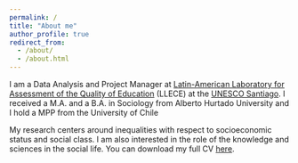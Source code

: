```yaml
---
permalink: /
title: "About me"
author_profile: true
redirect_from:
  - /about/
  - /about.html
---
```


<!--- I am a DPhil student in Sociology at [Nuffield College](https://www.nuffield.ox.ac.uk/people/profiles/till-hovestadt/) and the [Department of Sociology](https://www.sociology.ox.ac.uk/home) at the University of Oxford. I received a M.A. and a B.A. in Sociology from Alberto Hurtado University with a MPP from the University of Chile.

<!--- My research centers around inequalities with respect to socioeconomic status and social class. In my DPhil research, I investigate the segregation of social classes and how it affects interclass trust, cooperation and perceptions of inequalities. I am also interested in social norms, social cohesion, and deviance. You can download my full CV [here](https://github.com/TillHovestadt/CV/raw/main/CV_Hovestadt_EN.pdf).--->

I am a Data Analysis and Project Manager at [Latin-American Laboratory for Assessment of the Quality of Education](https://www.unesco.org/es/fieldoffice/santiago) (LLECE) at the [UNESCO Santiago](https://www.unesco.org/es/fieldoffice/santiago/expertise/llece). I received a M.A. and a B.A. in Sociology from Alberto Hurtado University and I hold a MPP from the University of Chile

My research centers around inequalities with respect to socioeconomic status and social class. <!---In my research, I have investigated the segregation of social classes and how it affects interclass trust, cooperation and perceptions of inequalities. ---> I am also interested in the role of the knowledge and sciences in the social life. You can download my full CV [here](https://github.com/aotaeguim/CV/CV_AOtaegui_EN.pdf).
